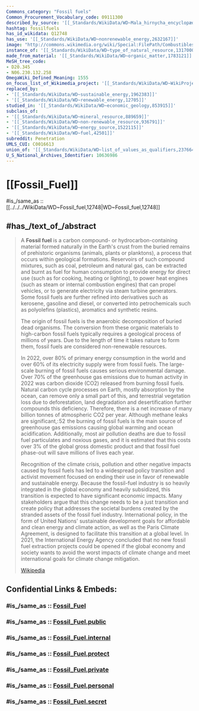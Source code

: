 ```yaml
---
Commons_category: "Fossil fuels"
Common_Procurement_Vocabulary_code: 09111300
described_by_source: '[[_Standards/WikiData/WD~Mala_hirnycha_encyclopædia,1270052]]'
hashtag: fossilfuels
has_id_wikidata: Q12748
has_use: '[[_Standards/WikiData/WD~nonrenewable_energy,2632167]]'
image: "http://commons.wikimedia.org/wiki/Special:FilePath/Combustibles%20fossiles.png"
instance_of: '[[_Standards/WikiData/WD~type_of_natural_resource,131700004]]'
made_from_material: '[[_Standards/WikiData/WD~organic_matter,1783121]]'
MeSH_tree_code:
- D20.345
- N06.230.132.258
OmegaWiki_Defined_Meaning: 1555
on_focus_list_of_Wikimedia_project: '[[_Standards/WikiData/WD~WikiProject_Climate_change,15305047]]'
replaced_by:
- '[[_Standards/WikiData/WD~sustainable_energy,1962383]]'
- '[[_Standards/WikiData/WD~renewable_energy,12705]]'
studied_in: '[[_Standards/WikiData/WD~economic_geology,853915]]'
subclass_of:
- '[[_Standards/WikiData/WD~mineral_resource,889659]]'
- '[[_Standards/WikiData/WD~non-renewable_resource,936791]]'
- '[[_Standards/WikiData/WD~energy_source,1522115]]'
- '[[_Standards/WikiData/WD~fuel,42501]]'
subreddit: Penetration
UMLS_CUI: C0016613
union_of: '[[_Standards/WikiData/WD~list_of_values_as_qualifiers,23766486]]'
U_S_National_Archives_Identifier: 10636986
---
```


# [[Fossil_Fuel]] 

#is_/same_as :: [[../../../WikiData/WD~Fossil_fuel,12748|WD~Fossil_fuel,12748]]  

## #has_/text_of_/abstract 

> A **Fossil fuel** is a carbon compound- or hydrocarbon-containing material formed naturally in the Earth's crust from the buried remains of prehistoric organisms (animals, plants or planktons), a process that occurs within geological formations. Reservoirs of such compound mixtures, such as coal, petroleum and natural gas, can be extracted and burnt as fuel for human consumption to provide energy for direct use (such as for cooking, heating or lighting), to power heat engines (such as steam or internal combustion engines) that can propel vehicles, or to generate electricity via steam turbine generators. Some fossil fuels are further refined into derivatives such as kerosene, gasoline and diesel, or converted into petrochemicals such as polyolefins (plastics), aromatics and synthetic resins.
>
> The origin of fossil fuels is the anaerobic decomposition of buried dead organisms. The conversion from these organic materials to high-carbon fossil fuels typically requires a geological process of millions of years. Due to the length of time it takes nature to form them, fossil fuels are considered non-renewable resources.
>
> In 2022, over 80% of primary energy consumption in the world and over 60% of its electricity supply were from fossil fuels. The large-scale burning of fossil fuels causes serious environmental damage. Over 70% of the greenhouse gas emissions due to human activity in 2022 was carbon dioxide (CO2) released from burning fossil fuels. Natural carbon cycle processes on Earth, mostly absorption by the ocean, can remove only a small part of this, and terrestrial vegetation loss due to deforestation, land degradation and desertification further compounds this deficiency. Therefore, there is a net increase of many billion tonnes of atmospheric CO2 per year. Although methane leaks are significant,: 52  the burning of fossil fuels is the main source of greenhouse gas emissions causing global warming and ocean acidification. Additionally, most air pollution deaths are due to fossil fuel particulates and noxious gases, and it is estimated that this costs over 3% of the global gross domestic product and that fossil fuel phase-out will save millions of lives each year.
>
> Recognition of the climate crisis, pollution and other negative impacts caused by fossil fuels has led to a widespread policy transition and activist movement focused on ending their use in favor of renewable and sustainable energy. Because the fossil-fuel industry is so heavily integrated in the global economy and heavily subsidized, this transition is expected to have significant economic impacts. Many stakeholders argue that this change needs to be a just transition and create policy that addresses the societal burdens created by the stranded assets of the fossil fuel industry. International policy, in the form of United Nations' sustainable development goals for affordable and clean energy and climate action, as well as the Paris Climate Agreement, is designed to facilitate this transition at a global level. In 2021, the International Energy Agency concluded that no new fossil fuel extraction projects could be opened if the global economy and society wants to avoid the worst impacts of climate change and meet international goals for climate change mitigation.
>
> [Wikipedia](https://en.wikipedia.org/wiki/Fossil%20fuel) 


## Confidential Links & Embeds: 

### #is_/same_as :: [Fossil_Fuel](/_Standards/Chemistry/Material/Fuel/Fossil_Fuel.md) 

### #is_/same_as :: [Fossil_Fuel.public](/_public/Chemistry/Material/Fuel/Fossil_Fuel.public.md) 

### #is_/same_as :: [Fossil_Fuel.internal](/_internal/Chemistry/Material/Fuel/Fossil_Fuel.internal.md) 

### #is_/same_as :: [Fossil_Fuel.protect](/_protect/Chemistry/Material/Fuel/Fossil_Fuel.protect.md) 

### #is_/same_as :: [Fossil_Fuel.private](/_private/Chemistry/Material/Fuel/Fossil_Fuel.private.md) 

### #is_/same_as :: [Fossil_Fuel.personal](/_personal/Chemistry/Material/Fuel/Fossil_Fuel.personal.md) 

### #is_/same_as :: [Fossil_Fuel.secret](/_secret/Chemistry/Material/Fuel/Fossil_Fuel.secret.md)


